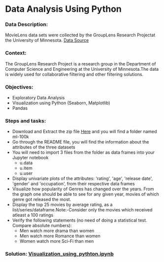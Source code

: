 # Data Analysis Using Python

### Data Description:

MovieLens data sets were collected by the GroupLens Research Projectat the University of Minnesota. [Data Source](https://grouplens.org/datasets/movielens/100k/)

### Context:

The GroupLens Research Project is a research group in the Department of Computer Science and Engineering at the University of Minnesota.The data is widely used for collaborative filtering and other filtering solutions.

### Objectives:

- Exploratory Data Analysis
- Visualization using Python (Seaborn, Matplotlib)
- Pandas

### Steps and tasks:

- Download and Extract the zip file [Here](https://grouplens.org/datasets/movielens/100k/) and you will find a folder named  ml-100k 
- Go through the README file, you will find the information about the attributes of the three datasets
- You will need to import 3 files from the folder as data frames  into your Jupyter notebook
    - u.data 
    - u.item
    - u.user
- Display univariate plots of the attributes: 'rating', 'age', 'release date', 'gender' and 'occupation', from their respective data frames
- Visualize how popularity of Genres has changed over the years. From the graph one should be able to see for any given year, movies of which genre got released the most.
- Display the top 25 movies by average rating, as a list/series/dataframe.Note:-Consider only the movies which received atleast a 100 ratings
- Verify the following statements (no need of doing a statistical test. Compare absolute numbers):
    - Men watch more drama than women
    - Men watch more Romance than women
    - Women watch more Sci-Fi than men

### Solution: [Visualization_using_pythton.ipynb](https://github.com/jimohola/Visualization_Using_Python/blob/50367f2c9ff5de57f3f7a1dbf75ca7b9f534558c/Visualization_using_python.ipynb)


